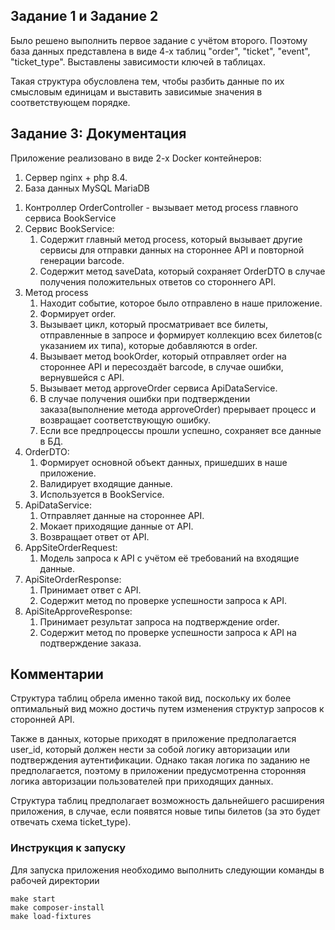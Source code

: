 ## Задание 1 и Задание 2

Было решено выполнить первое задание с учётом второго. Поэтому база данных представлена в виде 4-х таблиц "order", "ticket", "event", "ticket_type". Выставлены зависимости ключей в таблицах. 

Такая структура обусловлена тем, чтобы разбить данные по их смысловым единицам и выставить зависимые значения в соответствующем порядке.

## Задание 3: Документация

Приложение реализовано в виде 2-х Docker контейнеров: 

1) Сервер nginx + php 8.4.
2) База данных MySQL MariaDB

1. Контроллер OrderController - вызывает метод process главного сервиса BookService
2. Сервис BookService:
    1) Содержит главный метод process, который вызывает другие сервисы для отправки данных на стороннее API и повторной генерации barcode.
    2) Содержит метод saveData, который сохраняет OrderDTO в случае получения положительных ответов со стороннего API.
3. Метод process
    1) Находит событие, которое было отправлено в наше приложение.
    2) Формирует order.
    3) Вызывает цикл, который просматривает все билеты, отправленные в запросе и формирует коллекцию всех билетов(с указанием их типа), которые добавляются в order.
    4) Вызывает метод bookOrder, который отправляет order на стороннее API и пересоздаёт barcode, в случае ошибки, вернувшейся с API.
    5) Вызывает метод approveOrder сервиса ApiDataService.
    6) В случае получения ошибки при подтверждении заказа(выполнение метода approveOrder) прерывает процесс и возвращает соответствующую ошибку.
    7) Если все предпроцессы прошли успешно, сохраняет все данные в БД.
3. OrderDTO:
    1) Формирует основной объект данных, пришедших в наше приложение.
    2) Валидирует входящие данные.
    3) Используется в BookService.
4. ApiDataService:
    1) Отправляет данные на стороннее API.
    2) Мокает приходящие данные от API.
    3) Возвращает ответ от API.
5. AppSiteOrderRequest:
    1) Модель запроса к API с учётом её требований на входящие данные.
6. ApiSiteOrderResponse:
    1) Принимает ответ с API.
    2) Содержит метод по проверке успешности запроса к API.
7. ApiSiteApproveResponse:
    1) Принимает результат запроса на подтверждение order.
    2) Содержит метод по проверке успешности запроса к API на подтверждение заказа.

## Комментарии

Структура таблиц обрела именно такой вид, поскольку их более оптимальный вид можно достичь путем изменения структур запросов к сторонней API. 

Также в данных, которые приходят в приложение предполагается user_id, который должен нести за собой логику авторизации или подтверждения аутентификации. Однако такая логика по заданию не предполагается, поэтому в приложении предусмотренна сторонняя логика авторизации пользователей при приходящих данных.

Структура таблиц предполагает возможность дальнейшего расширения приложения, в случае, если появятся новые типы билетов (за это будет отвечать схема ticket_type).

### Инструкция к запуску

Для запуска приложения необходимо выполнить следующии команды в рабочей директории

```
make start
make composer-install
make load-fixtures
```
